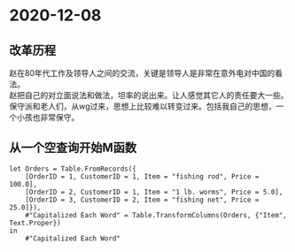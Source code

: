 # 2020-12-08

## 改革历程 

赵在80年代工作及领导人之间的交流，关键是领导人是非常在意外电对中国的看法。  
赵把自己的对立面说法和做法，坦率的说出来。让人感觉其它人的责任要大一些。  
保守派和老人们，从wg过来，思想上比较难以转变过来。包括我自己的思想，一个小孩也非常保守。  

## 从一个空查询开始M函数

```
let Orders = Table.FromRecords({  
    [OrderID = 1, CustomerID = 1, Item = "fishing rod", Price = 100.0],  
    [OrderID = 2, CustomerID = 1, Item = "1 lb. worms", Price = 5.0],  
    [OrderID = 3, CustomerID = 2, Item = "fishing net", Price = 25.0]}),  
    #"Capitalized Each Word" = Table.TransformColumns(Orders, {"Item", Text.Proper})  
in  
    #"Capitalized Each Word"
```
